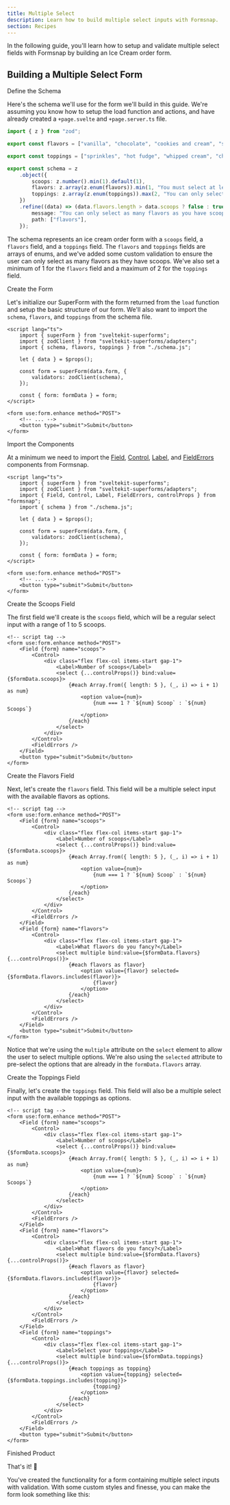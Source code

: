 ```yaml
---
title: Multiple Select
description: Learn how to build multiple select inputs with Formsnap.
section: Recipes
---
```


<script>
	import { Steps, Step } from "@svecodocs/kit"
	import LoadingCard from "$lib/components/loading-card.svelte"
	import MultipleSelectForm from "$lib/components/examples/multiple-select.svelte"
</script>

In the following guide, you'll learn how to setup and validate multiple select fields with Formsnap by building an Ice Cream order form.

## Building a Multiple Select Form

<Steps>

<Step>Define the Schema</Step>

Here's the schema we'll use for the form we'll build in this guide. We're assuming you know how to setup the load function and actions, and have already created a `+page.svelte` and `+page.server.ts` file.

```ts title="schema.ts"
import { z } from "zod";

export const flavors = ["vanilla", "chocolate", "cookies and cream", "strawberry"] as const;

export const toppings = ["sprinkles", "hot fudge", "whipped cream", "cherry"] as const;

export const schema = z
	.object({
		scoops: z.number().min(1).default(1),
		flavors: z.array(z.enum(flavors)).min(1, "You must select at least one flavor."),
		toppings: z.array(z.enum(toppings)).max(2, "You can only select up to two toppings."),
	})
	.refine((data) => (data.flavors.length > data.scoops ? false : true), {
		message: "You can only select as many flavors as you have scoops.",
		path: ["flavors"],
	});
```

The schema represents an ice cream order form with a `scoops` field, a `flavors` field, and a `toppings` field. The `flavors` and `toppings` fields are arrays of enums, and we've added some custom validation to ensure the user can only select as many flavors as they have scoops. We've also set a minimum of 1 for the `flavors` field and a maximum of 2 for the `toppings` field.

<Step>Create the Form</Step>

Let's initialize our SuperForm with the form returned from the `load` function and setup the basic structure of our form. We'll also want to import the `schema`, `flavors`, and `toppings` from the schema file.

```svelte title="+page.svelte"
<script lang="ts">
	import { superForm } from "sveltekit-superforms";
	import { zodClient } from "sveltekit-superforms/adapters";
	import { schema, flavors, toppings } from "./schema.js";

	let { data } = $props();

	const form = superForm(data.form, {
		validators: zodClient(schema),
	});

	const { form: formData } = form;
</script>

<form use:form.enhance method="POST">
	<!-- ... -->
	<button type="submit">Submit</button>
</form>
```

<Step>Import the Components</Step>

At a minimum we need to import the [Field](/docs/components/field), [Control](/docs/components/control), [Label](/docs/components/label), and [FieldErrors](/docs/components/field-errors) components from Formsnap.

```svelte title="+page.svelte"  {4}
<script lang="ts">
	import { superForm } from "sveltekit-superforms";
	import { zodClient } from "sveltekit-superforms/adapters";
	import { Field, Control, Label, FieldErrors, controlProps } from "formsnap";
	import { schema } from "./schema.js";

	let { data } = $props();

	const form = superForm(data.form, {
		validators: zodClient(schema),
	});

	const { form: formData } = form;
</script>

<form use:form.enhance method="POST">
	<!-- ... -->
	<button type="submit">Submit</button>
</form>
```

<Step>Create the Scoops Field</Step>

The first field we'll create is the `scoops` field, which will be a regular select input with a range of 1 to 5 scoops.

```svelte title="+page.svelte" {3-19}
<!-- script tag -->
<form use:form.enhance method="POST">
	<Field {form} name="scoops">
		<Control>
			<div class="flex flex-col items-start gap-1">
				<Label>Number of scoops</Label>
				<select {...controlProps()} bind:value={$formData.scoops}>
					{#each Array.from({ length: 5 }, (_, i) => i + 1) as num}
						<option value={num}>
							{num === 1 ? `${num} Scoop` : `${num} Scoops`}
						</option>
					{/each}
				</select>
			</div>
		</Control>
		<FieldErrors />
	</Field>
	<button type="submit">Submit</button>
</form>
```

<Step>Create the Flavors Field</Step>

Next, let's create the `flavors` field. This field will be a multiple select input with the available flavors as options.

```svelte title="+page.svelte"  {20-36}
<!-- script tag -->
<form use:form.enhance method="POST">
	<Field {form} name="scoops">
		<Control>
			<div class="flex flex-col items-start gap-1">
				<Label>Number of scoops</Label>
				<select {...controlProps()} bind:value={$formData.scoops}>
					{#each Array.from({ length: 5 }, (_, i) => i + 1) as num}
						<option value={num}>
							{num === 1 ? `${num} Scoop` : `${num} Scoops`}
						</option>
					{/each}
				</select>
			</div>
		</Control>
		<FieldErrors />
	</Field>
	<Field {form} name="flavors">
		<Control>
			<div class="flex flex-col items-start gap-1">
				<Label>What flavors do you fancy?</Label>
				<select multiple bind:value={$formData.flavors} {...controlProps()}>
					{#each flavors as flavor}
						<option value={flavor} selected={$formData.flavors.includes(flavor)}>
							{flavor}
						</option>
					{/each}
				</select>
			</div>
		</Control>
		<FieldErrors />
	</Field>
	<button type="submit">Submit</button>
</form>
```

Notice that we're using the `multiple` attribute on the `select` element to allow the user to select multiple options. We're also using the `selected` attribute to pre-select the options that are already in the `formData.flavors` array.

<Step>Create the Toppings Field</Step>

Finally, let's create the `toppings` field. This field will also be a multiple select input with the available toppings as options.

```svelte title="+page.svelte"  {37-53}
<!-- script tag -->
<form use:form.enhance method="POST">
	<Field {form} name="scoops">
		<Control>
			<div class="flex flex-col items-start gap-1">
				<Label>Number of scoops</Label>
				<select {...controlProps()} bind:value={$formData.scoops}>
					{#each Array.from({ length: 5 }, (_, i) => i + 1) as num}
						<option value={num}>
							{num === 1 ? `${num} Scoop` : `${num} Scoops`}
						</option>
					{/each}
				</select>
			</div>
		</Control>
		<FieldErrors />
	</Field>
	<Field {form} name="flavors">
		<Control>
			<div class="flex flex-col items-start gap-1">
				<Label>What flavors do you fancy?</Label>
				<select multiple bind:value={$formData.flavors} {...controlProps()}>
					{#each flavors as flavor}
						<option value={flavor} selected={$formData.flavors.includes(flavor)}>
							{flavor}
						</option>
					{/each}
				</select>
			</div>
		</Control>
		<FieldErrors />
	</Field>
	<Field {form} name="toppings">
		<Control>
			<div class="flex flex-col items-start gap-1">
				<Label>Select your toppings</Label>
				<select multiple bind:value={$formData.toppings} {...controlProps()}>
					{#each toppings as topping}
						<option value={topping} selected={$formData.toppings.includes(topping)}>
							{topping}
						</option>
					{/each}
				</select>
			</div>
		</Control>
		<FieldErrors />
	</Field>
	<button type="submit">Submit</button>
</form>
```

<Step>Finished Product</Step>

That's it! 🎉

You've created the functionality for a form containing multiple select inputs with validation. With some custom styles and finesse, you can make the form look something like this:

<MultipleSelectForm />

</Steps>
